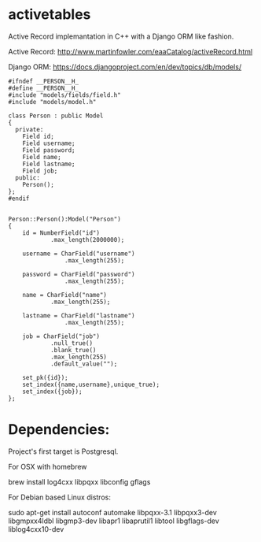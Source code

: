 activetables
============
Active Record implemantation in C++ with a Django ORM like fashion.

Active Record: http://www.martinfowler.com/eaaCatalog/activeRecord.html

Django ORM: https://docs.djangoproject.com/en/dev/topics/db/models/


    #ifndef __PERSON__H_
    #define __PERSON__H_
    #include "models/fields/field.h"
    #include "models/model.h"

    class Person : public Model
    {
      private:
        Field id;
        Field username;
        Field password;
        Field name;
        Field lastname;
        Field job;
      public:
        Person();
    };
    #endif


    Person::Person():Model("Person")
    {
        id = NumberField("id")
                .max_length(2000000);

        username = CharField("username")
                    .max_length(255);

        password = CharField("password")
                    .max_length(255);

        name = CharField("name")
                .max_length(255);

        lastname = CharField("lastname")
                    .max_length(255);

        job = CharField("job")
                .null_true()
                .blank_true()
                .max_length(255)
                .default_value("");

        set_pk({id});
        set_index({name,username},unique_true);
        set_index({job});
    };


Dependencies:
============

Project's first target is Postgresql.

For OSX with homebrew

brew install log4cxx libpqxx libconfig gflags

For Debian based Linux distros:

sudo apt-get install autoconf automake libpqxx-3.1 libpqxx3-dev libgmpxx4ldbl libgmp3-dev libapr1 libaprutil1 libtool libgflags-dev liblog4cxx10-dev
